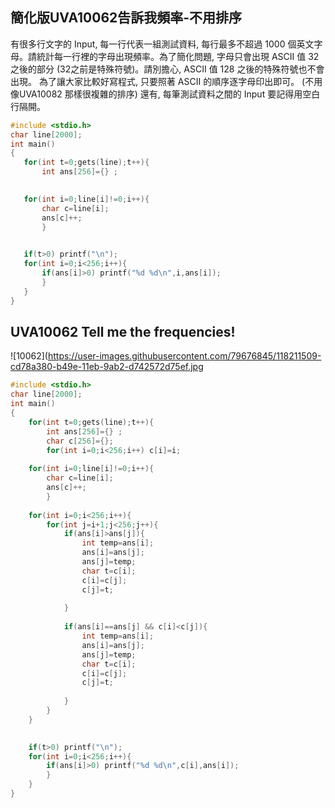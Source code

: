 ## 簡化版UVA10062告訴我頻率-不用排序
有很多行文字的 Input, 每一行代表一組測試資料, 每行最多不超過 1000 個英文字母。請統計每一行裡的字母出現頻率。為了簡化問題, 字母只會出現 ASCII 值 32 之後的部分 (32之前是特殊符號)。請別擔心, ASCII 值 128 之後的特殊符號也不會出現。 為了讓大家比較好寫程式, 只要照著 ASCII 的順序逐字母印出即可。 (不用像UVA10082 那樣很複雜的排序) 還有, 每筆測試資料之間的 Input 要記得用空白行隔開。
 ```c
 #include <stdio.h>
char line[2000];
int main()
{
	for(int t=0;gets(line);t++){
		int ans[256]={}	;	

	
	for(int i=0;line[i]!=0;i++){
		char c=line[i];
		ans[c]++;
		}

	
	if(t>0) printf("\n");
	for(int i=0;i<256;i++){
		if(ans[i]>0) printf("%d %d\n",i,ans[i]);
		}
	}
}
 ```
##  UVA10062 Tell me the frequencies!
![10062](https://user-images.githubusercontent.com/79676845/118211509-cd78a380-b49e-11eb-9ab2-d742572d75ef.jpg

```c
#include <stdio.h>
char line[2000];
int main()
{
	for(int t=0;gets(line);t++){
		int ans[256]={}	;	
		char c[256]={};
		for(int i=0;i<256;i++) c[i]=i;
	
	for(int i=0;line[i]!=0;i++){
		char c=line[i];
		ans[c]++;
		}
		
	for(int i=0;i<256;i++){
		for(int j=i+1;j<256;j++){
			if(ans[i]>ans[j]){
				int temp=ans[i];
				ans[i]=ans[j];
				ans[j]=temp;
				char t=c[i];
				c[i]=c[j];
				c[j]=t;
			
			}
			
			if(ans[i]==ans[j] && c[i]<c[j]){
				int temp=ans[i];
				ans[i]=ans[j];
				ans[j]=temp;
				char t=c[i];
				c[i]=c[j];
				c[j]=t;
			
			}
		}
	}

	
	if(t>0) printf("\n");
	for(int i=0;i<256;i++){
		if(ans[i]>0) printf("%d %d\n",c[i],ans[i]);
		}
	}
}

```
